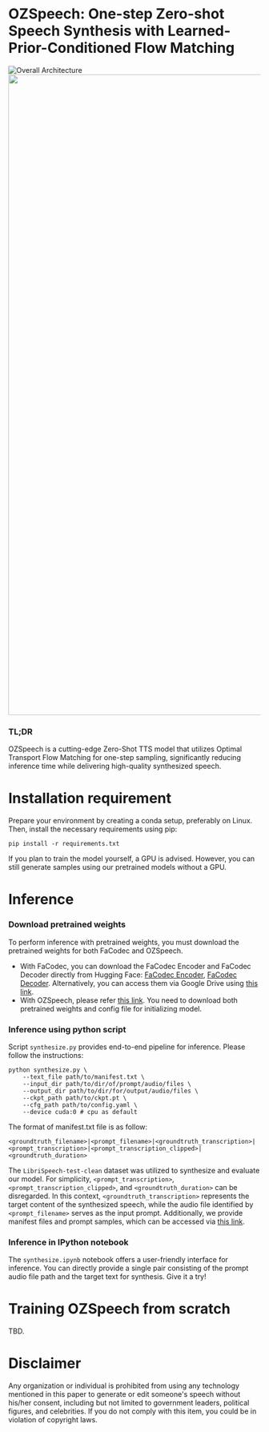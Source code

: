 # OZSpeech: One-step Zero-shot Speech Synthesis with Learned-Prior-Conditioned Flow Matching

![Overall Architecture](https://github.com/flamedtts/Flamed-TTS/blob/main/figs/Flamed-TTS.png)
<img src="https://github.com/flamedtts/Flamed-TTS/blob/main/figs/CodeDecoder_Denoiser.png" width="1280"/>

### TL;DR

OZSpeech is a cutting-edge Zero-Shot TTS model that utilizes Optimal Transport Flow Matching for one-step sampling, significantly reducing inference time while delivering high-quality synthesized speech.

# Installation requirement

Prepare your environment by creating a conda setup, preferably on Linux. Then, install the necessary requirements using pip:

```
pip install -r requirements.txt
```

If you plan to train the model yourself, a GPU is advised. However, you can still generate samples using our pretrained models without a GPU.

# Inference

### Download pretrained weights

To perform inference with pretrained weights, you must download the pretrained weights for both FaCodec and OZSpeech.

* With FaCodec, you can download the FaCodec Encoder and FaCodec Decoder directly from Hugging Face: [FaCodec Encoder](https://huggingface.co/amphion/naturalspeech3_facodec/blob/main/ns3_facodec_encoder.bin), [FaCodec Decoder](https://huggingface.co/amphion/naturalspeech3_facodec/blob/main/ns3_facodec_decoder.bin). Alternatively, you can access them via Google Drive using [this link](https://drive.google.com/drive/folders/1kk_TwwuzW8fViW6UDHdZW-JcsxP0mVOS?usp=drive_link).
* With OZSpeech, please refer [this link](https://drive.google.com/drive/u/0/folders/1XVjNHNvPQ6KF87i0mG2GDm4MTREXpp-o). You need to download both pretrained weights and config file for initializing model.

### Inference using python script

Script `synthesize.py` provides end-to-end pipeline for inference. Please follow the instructions:

```
python synthesize.py \
	--text_file path/to/manifest.txt \
	--input_dir path/to/dir/of/prompt/audio/files \
	--output_dir path/to/dir/for/output/audio/files \
	--ckpt_path path/to/ckpt.pt \
	--cfg_path path/to/config.yaml \
	--device cuda:0 # cpu as default
```

The format of manifest.txt file is as follow:

```
<groundtruth_filename>|<prompt_filename>|<groundtruth_transcription>|<prompt_transcription>|<prompt_transcription_clipped>|<groundtruth_duration>
```

The `LibriSpeech-test-clean` dataset was utilized to synthesize and evaluate our model. For simplicity, `<prompt_transcription>`, `<prompt_transcription_clipped>`, and `<groundtruth_duration>` can be disregarded. In this context, `<groundtruth_transcription>` represents the target content of the synthesized speech, while the audio file identified by `<prompt_filename>` serves as the input prompt. Additionally, we provide manifest files and prompt samples, which can be accessed via [this link](https://drive.google.com/drive/folders/1VqXmkPV73PqBxfe211iB5nItVNoJPv26?usp=drive_link).

### Inference in IPython notebook

The `synthesize.ipynb` notebook offers a user-friendly interface for inference. You can directly provide a single pair consisting of the prompt audio file path and the target text for synthesis. Give it a try!

# Training OZSpeech from scratch

TBD.

# Disclaimer

Any organization or individual is prohibited from using any technology mentioned in this paper to generate or edit someone's speech without his/her consent, including but not limited to government leaders, political figures, and celebrities. If you do not comply with this item, you could be in violation of copyright laws.


